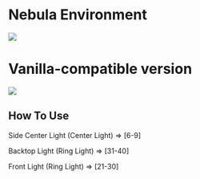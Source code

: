 # Nebula Environment

<img src="https://raw.githubusercontent.com/KivalEvan/BeatSaber-MappingScript/main/environment-enhancement/lotus/lotus.jpg">

# Vanilla-compatible version

<img src="https://raw.githubusercontent.com/KivalEvan/BeatSaber-MappingScript/main/environment-enhancement/lotus/lotusVanilla.jpg">

## How To Use

Side Center Light (Center Light) => [6-9]

Backtop Light (Ring Light) => [31-40]

Front Light (Ring Light) => [21-30]
